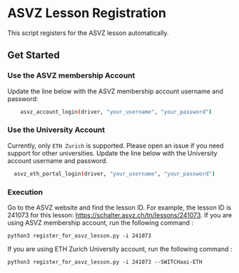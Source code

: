 # ASVZ Lesson Registration
This script registers for the ASVZ lesson automatically.

## Get Started
### Use the ASVZ membership Account
Update the line below with the ASVZ membership account username and password:
```bash
    asvz_account_login(driver, "your_username", "your_password")
```
### Use the University Account
Currently, only `ETH Zurich` is supported. Please open an issue if you need support for other universities.
Update the line below with the University account username and password.
```bash
  asvz_eth_portal_login(driver, "your_username", "your_password")
```

### Execution
Go to the ASVZ website and find the lesson ID. For example, the lesson ID is 241073 for this lesson: https://schalter.asvz.ch/tn/lessons/241073.
If you are using ASVZ membership account, run the following command :
```
python3 register_for_asvz_lesson.py -i 241073
```

If you are using ETH Zurich University account, run the following command :
```
python3 register_for_asvz_lesson.py -i 241073 --SWITCHaai-ETH
```


